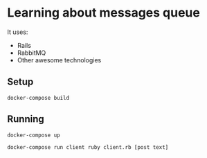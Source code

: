 # Learning about messages queue

It uses:
  * Rails
  * RabbitMQ
  * Other awesome technologies

## Setup

```
docker-compose build
```

## Running

```
docker-compose up

docker-compose run client ruby client.rb [post text]
```
